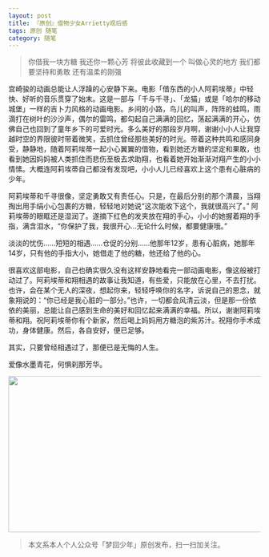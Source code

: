 ```yaml
---
layout: post
title: 『原创』借物少女Arrietty观后感
tags: 原创 随笔
category: 随笔
---
```


> 你借我一块方糖
> 我还你一颗心芳
> 将彼此收藏到一个
> 叫做心灵的地方
> 我们都要坚持和勇敢
> 还有温柔的刚强

宫崎骏的动画总能让人浮躁的心安静下来。电影「借东西的小人阿莉埃蒂」中轻快、好听的音乐贯穿了始末。这是一部与「千与千寻」、「龙猫」或是「哈尔的移动城堡」一样的吉卜力风格的动画电影。乡间的小路，鸟儿的叫声，阵阵的蛙鸣，雨滴打在树叶的沙沙声，偶尔的雷鸣，都勾起自己满满的回忆，荡起满满的开心，仿佛自己也回到了童年乡下的可爱时光。多么美好的那段岁月啊，谢谢小小人让我穿越时空的界限彼时带着微笑，去抓住曾经那些美好的时光。带着这种共鸣和感同身受，静静地，随着阿莉埃蒂一起小心翼翼的借物，看到她还方糖的坚定和果敢，也看到她因妈妈被人类抓住而悲伤至极去求助翔，也看着她开始渐渐对翔产生的小小情愫。大概连阿莉埃蒂自己都没有发现吧，小小人儿已经喜欢上这个患有心脏病的少年。

阿莉埃蒂和千寻很像，坚定勇敢又有责任心。只是，在最后分别的那个清晨，当翔掏出用手绢小心包裹的方糖，轻轻地对她说“这次能收下这个，我就很高兴了。” 阿莉埃蒂的眼眶还是湿润了。遂摘下红色的发夹放在翔的手心，小小的她握着翔的手指，满含泪水，“你保护了我，我很开心...无论什么时候，都要健康哦。”

淡淡的忧伤……短短的相遇……仓促的分别……他那年12岁，患有心脏病，她那年14岁，只有他的手指大小，她借走了他的糖，他还给了他的心。

很喜欢这部电影，自己也确实很久没有这样安静地看完一部动画电影，像这般被打动过了。阿莉埃蒂和翔相遇的故事让我知道，有些爱，只能放在心里，不去打扰。也许，会在某个无人的深夜，想起你来，轻轻呼唤你的名字，诉说自己的思念，就象翔说的：“你已经是我心脏的一部分。”也许，一切都会风清云淡，但是那一份依依的美丽，总能让自己感到生命的美好和回忆起来满满的幸福。所以，谢谢阿莉埃蒂和翔。祝阿莉埃蒂你有个新家，然后喝上妈妈用方糖泡的紫苏汁。祝翔你手术成功，身体健康。然后，各自安好，便已足够。

其实，只要曾经相遇过了，那便已是无悔的人生。

爱像水墨青花，何惧刹那芳华。

<div align="center">
<img src="http://rann.cc/assets/img/qrcode-horizon1.png" width="855" height="312"/>
</div>

> 本文系本人个人公众号「梦回少年」原创发布，扫一扫加关注。